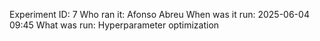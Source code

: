Experiment ID: 7
Who ran it: Afonso Abreu
When was it run: 2025-06-04 09:45
What was run: Hyperparameter optimization
